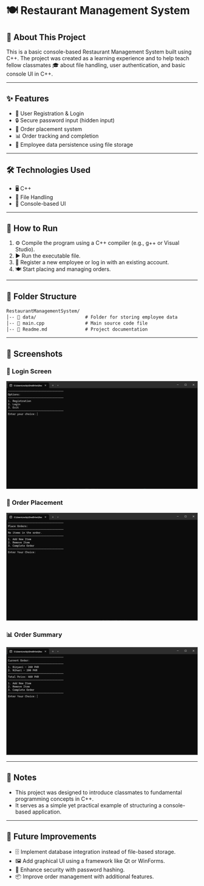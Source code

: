 # 🍽️ Restaurant Management System

## 📌 About This Project
This is a basic console-based Restaurant Management System built using C++.
The project was created as a learning experience and to help teach fellow classmates 🎓 about file handling, user authentication, and basic console UI in C++.

---

## ✨ Features
- 🔐 User Registration & Login
- 🔒 Secure password input (hidden input)
- 🛒 Order placement system
- 📊 Order tracking and completion
- 💾 Employee data persistence using file storage

---

## 🛠️ Technologies Used
- 🖥️ C++
- 📂 File Handling
- 🎨 Console-based UI

---

## 🚀 How to Run
1. ⚙️ Compile the program using a C++ compiler (e.g., g++ or Visual Studio).
2. ▶️ Run the executable file.
3. 📝 Register a new employee or log in with an existing account.
4. 🍽️ Start placing and managing orders.

---

## 📁 Folder Structure
```
RestaurantManagementSystem/
│-- 📂 data/                  # Folder for storing employee data
│-- 📝 main.cpp               # Main source code file
│-- 📖 Readme.md              # Project documentation
```

---

## 📸 Screenshots

### 🔑 Login Screen
![Login Screen](screenshots/login.png)

### 🛒 Order Placement
![Order Placement](screenshots/order.png)

### 📊 Order Summary
![Order Summary](screenshots/order_summary.png)

---


## 📢 Notes
- This project was designed to introduce classmates to fundamental programming concepts in C++.
- It serves as a simple yet practical example of structuring a console-based application.

---

## 🔮 Future Improvements
- 🗄️ Implement database integration instead of file-based storage.
- 🖼️ Add graphical UI using a framework like Qt or WinForms.
- 🔑 Enhance security with password hashing.
- 📦 Improve order management with additional features.
